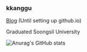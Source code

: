 ### kkanggu
[Blog](https://kkanggu39.tistory.com) (Until setting up github.io)

Graduated Soongsil University

![Anurag's GitHub stats](https://github-readme-stats.vercel.app/api?username=kkanggu&show_icons=true&theme=radical)
